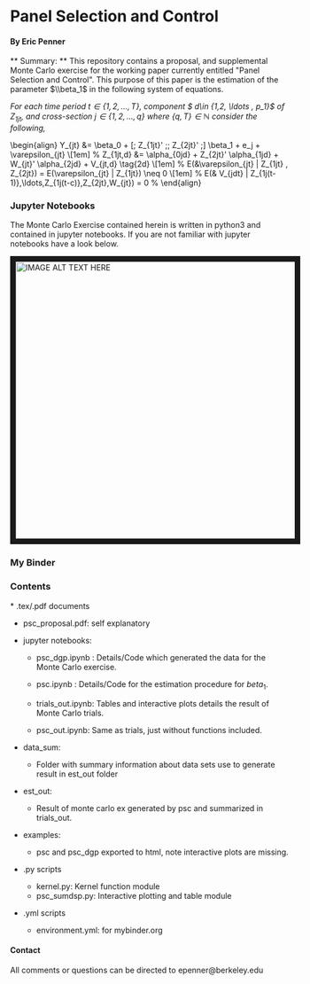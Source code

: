 <h1> Panel Selection and Control </h1>

<h4> By Eric Penner </h4>

** Summary: ** This repository contains a proposal, and supplemental Monte Carlo exercise for the working paper currently entitled "Panel Selection and Control". This purpose of this paper is the estimation of the parameter $\\beta_1$ in the following system of equations.

*For each time period $t \in \{1,2, \ldots, T\}$, component $ d\in \{1,2, \ldots , p_1\}$ of $Z_{1jt}$, and cross-section $j \in \{1,2,\ldots, q\}$ where $\{q,T\} \in \mathbb{N}$ consider the following,*

\begin{align}
Y_{jt} &= \beta_0 + [\; Z_{1jt}' \;\; Z_{2jt}' \;] \beta_1 + e_j + \varepsilon_{jt} \\[1em]
%
Z_{1jt,d} &= \alpha_{0jd} + Z_{2jt}' \alpha_{1jd} + W_{jt}' \alpha_{2jd} + V_{jt,d} \tag{2d} \\[1em]
%
E(&\varepsilon_{jt} | Z_{1jt} , Z_{2jt}) = E(\varepsilon_{jt} | Z_{1jt}) \neq 0  \\[1em]
%
E(& V_{jdt} | Z_{1j(t-1)},\ldots,Z_{1j(t-c)},Z_{2jt},W_{jt}) = 0
%
\end{align}


  <h3>Jupyter Notebooks</h3>
 The Monte Carlo Exercise contained herein is written in python3 and contained in jupyter notebooks. If you are not familiar with jupyter notebooks have a look below.

<a href="http://www.youtube.com/watch?feature=player_embedded&v=q_BzsPxwLOE
" target="_blank"><img src="http://img.youtube.com/vi/q_BzsPxwLOE/0.jpg"
alt="IMAGE ALT TEXT HERE" width="600" height="500" border="10" /> </a>

<h3> My Binder </h3>



 <h3> Contents </h3>
 * .tex/.pdf documents

   * psc_proposal.pdf: self explanatory


 * jupyter notebooks:

    * psc_dgp.ipynb : Details/Code which generated the data for the Monte Carlo exercise.

    * psc.ipynb : Details/Code for the estimation procedure for $beta_1$.     

    * trials_out.ipynb: Tables and interactive plots details the result of Monte Carlo trials.

    * psc_out.ipynb: Same as trials, just without functions included.

* data_sum:

    * Folder with summary information about data sets use to generate result in est_out folder


* est_out:

    * Result of monte carlo ex generated by psc and summarized in trials_out.


* examples:

    * psc and psc_dgp exported to html, note interactive plots are missing.


* .py scripts

    - kernel.py: Kernel function module

    * psc_sumdsp.py: Interactive plotting and table module

* .yml scripts

    - environment.yml: for mybinder.org


<h4> Contact </h4> All comments or questions can be directed to epenner@berkeley.edu
